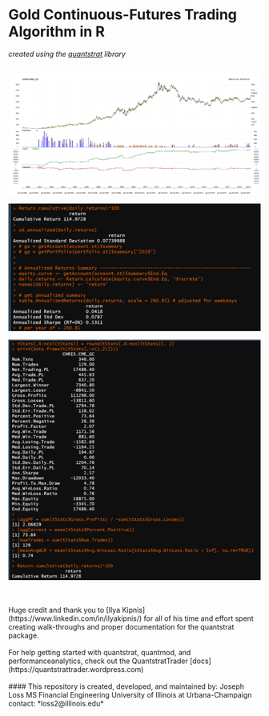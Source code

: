 # Gold Continuous-Futures Trading Algorithm in R 
_created using the [quantstrat](https://github.com/braverock/quantstrat) library_
<br/>
<br/>


![link](https://raw.githubusercontent.com/chicago-joe/Gold-Futures-Algorithmic-Trading-System-In-R-Language/master/plots/2000.png)

![link](https://raw.githubusercontent.com/chicago-joe/Gold-Futures-Algorithmic-Trading-System-In-R-Language/master/plots/strategy_return_stddev_sharpe.PNG)

![link](https://raw.githubusercontent.com/chicago-joe/Gold-Futures-Algorithmic-Trading-System-In-R-Language/master/plots/trade_stats.PNG)

<br/>
<br/>
Huge credit and thank you to [Ilya Kipnis](https://www.linkedin.com/in/ilyakipnis/) for all of his time and effort spent creating walk-throughs and proper documentation for the quantstrat package.
<br/>
<br/>
For help getting started with quantstrat, quantmod, and performanceanalytics, check out the QuantstratTrader [docs](https://quantstrattrader.wordpress.com)
<br/>
<br/>
#### This repository is created, developed, and maintained by:
Joseph Loss  
MS Financial Engineering  
University of Illinois at Urbana-Champaign  
contact: *loss2@illinois.edu*  
